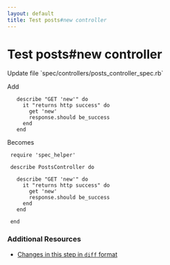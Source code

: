 ```yaml
---
layout: default
title: Test posts#new controller
---
```


<h1 id="main">Test posts#new controller</h1>
Update file `spec/controllers/posts_controller_spec.rb`

Add
<pre><code>   describe &quot;GET &#39;new&#39;&quot; do
     it &quot;returns http success&quot; do
       get &#39;new&#39;
       response.should be_success
     end
   end</code></pre>


Becomes
<pre><code> require &#39;spec_helper&#39;
&nbsp;
 describe PostsController do
&nbsp;
   describe &quot;GET &#39;new&#39;&quot; do
     it &quot;returns http success&quot; do
       get &#39;new&#39;
       response.should be_success
     end
   end
&nbsp;
 end
</code></pre>



### Additional Resources

* [Changes in this step in `diff` format](https://github.com/stevenhallen/rails_getting_started_bdd/commit/f146d830559f018de9f0ba25843c82a551a01913)

